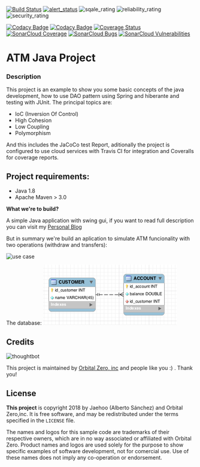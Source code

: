 [![Build Status](https://travis-ci.org/jaehoo/oz-ex-atm-desc.svg?branch=master)](https://travis-ci.org/jaehoo/oz-ex-atm-desc) [![alert_status](https://sonarcloud.io/api/project_badges/measure?project=com.oz:atm&metric=alert_status)](https://sonarcloud.io/dashboard/index/com.oz:atm) ![sqale_rating](https://sonarcloud.io/api/project_badges/measure?project=com.oz:atm&metric=sqale_rating) ![reliability_rating](https://sonarcloud.io/api/project_badges/measure?project=com.oz:atm&metric=reliability_rating) ![security_rating](https://sonarcloud.io/api/project_badges/measure?project=com.oz:atm&metric=security_rating)

[![Codacy Badge](https://api.codacy.com/project/badge/Grade/f744713b2a774b7088a5acfc4f39cf5a)](https://www.codacy.com/app/jaehoo/oz-ex-atm-desc?utm_source=github.com&utm_medium=referral&utm_content=jaehoo/oz-ex-atm-desc&utm_campaign=badger) [![Codacy Badge](https://api.codacy.com/project/badge/Coverage/5e86bf7ea8034fefbb9f845d01f955ba)](https://www.codacy.com/app/jaehoo/oz-ex-atm-desc?utm_source=github.com&utm_medium=referral&utm_content=jaehoo/oz-ex-atm-desc&utm_campaign=Badge_Coverage) [![Coverage Status](https://coveralls.io/repos/github/jaehoo/oz-ex-atm-desc/badge.svg?branch=master)](https://coveralls.io/github/jaehoo/oz-ex-atm-desc?branch=master) [![SonarCloud Coverage](https://sonarcloud.io/api/project_badges/measure?project=com.oz:atm&metric=coverage)](https://sonarcloud.io/component_measures/metric/coverage/list?id=com.oz%3Aatm) [![SonarCloud Bugs](https://sonarcloud.io/api/project_badges/measure?project=com.oz:atm&metric=bugs)](https://sonarcloud.io/component_measures/metric/reliability_rating/list?id=com.oz%3Aatm) [![SonarCloud Vulnerabilities](https://sonarcloud.io/api/project_badges/measure?project=com.oz:atm&metric=vulnerabilities)](https://sonarcloud.io/component_measures/metric/vulnerabilities_rating/list?id=com.oz%3Aatm)


# ATM Java Project

### Description
This project is an example to show you some basic concepts of the java development, how to use DAO pattern using Spring and hiberante and testing with JUnit. The principal topics are:

 - IoC (Inversion Of Control)
 - High Cohesion
 - Low Coupling
 - Polymorphism

And this includes the JaCoCo test Report, aditionally the project is configured to use cloud services with Travis CI for integration and Coveralls for coverage reports.

## Project requirements:

- Java 1.8
- Apache Maven > 3.0

**What we're to build?**

A simple Java application with swing gui, if you want to read full description you can visit my [Personal Blog](https://jaehoo.wordpress.com/2013/06/20/oz-ejemplo-cajero-atm/)

But in summary we're build an aplication to simulate ATM funcionality with two operations (withdraw and transfers):

![use case](https://lh5.googleusercontent.com/-jfHXGVs5r_A/UIRiCG0EH8I/AAAAAAAACrA/mf3pD3spXdE/s400/Diagramadecasodeuso.png)

The database:
![db-schema](docs/db-schema.png)

Credits
-------

![thoughtbot](https://lh6.googleusercontent.com/-gXFiyKSSZ4E/UewkL6Eez8I/AAAAAAAADpg/Phifd0oafkc/s288/OZ%2520logo.png)

This project is maintained by [Orbital Zero, inc](http://www.orbitalzero.com/community)
and people like you :) . Thank you!

License
-------

**This project** is copyright 2018 by Jaehoo (Alberto Sánchez) and Orbital Zero,inc. It is free software, and may be redistributed under the terms specified in the `LICENSE` file.

The names and logos for this sample code are trademarks of their respective owners, which are in no way associated or affiliated with Orbital Zero.
Product names and logos are used solely for the purpose to show specific examples of software development, not for comercial use. Use of these names does not imply any co-operation or endorsement.
